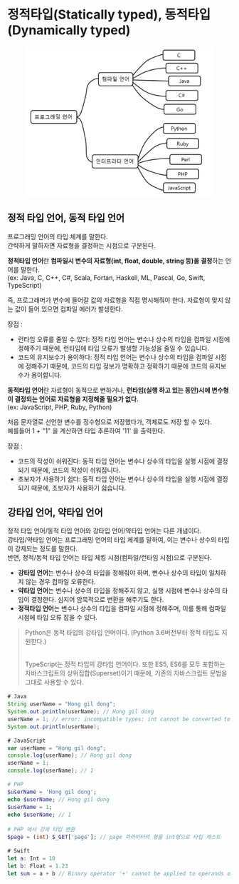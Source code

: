 # 정적타입(Statically typed), 동적타입 (Dynamically typed)

<figure><img src="../../../.gitbook/assets/image (1).png" alt=""><figcaption></figcaption></figure>

## 정적 타입 언어, 동적 타입 언어

프로그래밍 언어의 타입 체계를 말한다. \
간략하게 말하자면 자료형을 결정하는 시점으로 구분된다.

&#x20;**정적타입 언어**란 **컴파일시 변수의 자료형(int, float, double, string 등)을 결정**하는 언어를 말한다.\
(ex: Java, C, C++, C#, Scala, Fortan, Haskell, ML, Pascal, Go, Swift, TypeScript)

즉, 프로그래머가 변수에 들어갈 값의 자료형을 직접 명시해줘야 한다. 자료형이 맞지 않는 값이 들어 있으면 컴파일 에러가 발생한다.

장점 :&#x20;

* 런타임 오류를 줄일 수 있다: 정적 타입 언어는 변수나 상수의 타입을 컴파일 시점에 정해주기 때문에, 런타임에 타입 오류가 발생할 가능성을 줄일 수 있습니다.
* 코드의 유지보수가 용이하다: 정적 타입 언어는 변수나 상수의 타입을 컴파일 시점에 정해주기 때문에, 코드의 타입 정보가 명확하고 정확하기 때문에 코드의 유지보수가 용이합니다.

**동적타입 언어**란 자료형이 동적으로 변하거나, **런타임(실행 하고 있는 동안)시에 변수형이 결정되는 언어로 자료형을 지정해줄 필요가 없다.**\
(ex: JavaScript, PHP, Ruby, Python)

처음 문자열로 선언한 변수를 정수형으로 저장했다가, 객체로도 저장 할 수 있다.\
예를들어 1 + "1" 을 계산하면 타입 추론하여 '11' 을 출력한다.

장점 :&#x20;

* 코드의 작성이 쉬워진다: 동적 타입 언어는 변수나 상수의 타입을 실행 시점에 결정되기 때문에, 코드의 작성이 쉬워집니다.
* 초보자가 사용하기 쉽다: 동적 타입 언어는 변수나 상수의 타입을 실행 시점에 결정되기 때문에, 초보자가 사용하기 쉽습니다.

## 강타입 언어, 약타입 언어

정적 타입 언어/동적 타입 언어와 강타입 언어/약타입 언어는 다른 개념이다.\
강타입/약타입 언어는 프로그래밍 언어의 타입 체계를 말하여, 이는 변수나 상수의 타입이 강제되는 정도를 말한다.\
반면, 정적/동적 타입 언어는 타입 체킹 시점(컴파일/런타임 시점)으로 구분된다.

* **강타입 언어**는 변수나 상수의 타입을 정해줘야 하며, 변수나 상수의 타입이 일치하지 않는 경우 컴파일 오류한다.
* **약타입 언어**는 변수나 상수의 타입을 정해주지 않고, 실행 시점에 변수나 상수의 타입이 결정한다. 심지어 암묵적으로 변환을 해주기도 한다.
* **정적타입 언어**는 변수나 상수의 타입을 컴파일 시점에 정해주며, 이를 통해 컴파일 시점에 타입 오류 잡을 수 있다.

> Python은 동적 타입의 강타입 언어이다. (Python 3.6버전부터 정적 타입도 지원한다.)
>
> \
> TypeScript는 정적 타입의 강타입 언어이다. 또한 ES5, ES6를 모두 포함하는 자바스크립트의 상위집합(Superset)이기 때문에, 기존의 자바스크립트 문법을 그대로 사용할 수 있다.

```java
# Java
String userName = "Hong gil dong";
System.out.println(userName); // Hong gil dong
userName = 1; // error: incompatible types: int cannot be converted to String
System.out.println(userName);
```

```javascript
# JavaScript
var userName = "Hong gil dong";
console.log(userName); // Hong gil dong
userName = 1;
console.log(userName); // 1
```

```php
# PHP
$userName = 'Hong gil dong';
echo $userName; // Hong gil dong
$userName = 1;
echo $userName; // 1

# PHP 에서 강제 타입 변환
$page = (int) $_GET['page']; // page 파라미터의 형을 int형으로 타입 캐스트

```

```swift
# Swift
let a: Int = 10
let b: Float = 1.23
let sum = a + b // Binary operator '+' cannot be applied to operands of type 'Int' and 'Float'    
```
